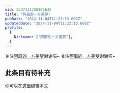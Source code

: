 ```yaml
---
mid: 3537111200303638
title: "阿靡的一方美梦"
pubDate: "2024-11-04T11:22:13.600Z"
updatedDate: "2024-11-04T11:22:13.600Z"
profile:
  {
    Nickname: ["阿靡的一方美梦"],
  }
---
```


关注[阿靡的一方美梦](https://space.bilibili.com/3537111200303638)谢谢喵~ 关注[阿靡的一方美梦](https://space.bilibili.com/3537111200303638)谢谢喵~

## 此条目有待补充
你可以在[这里](https://github.com/Yuhanawa/VTuber.ICU/edit/master/src/content/v/阿靡的一方美梦/index.md)编辑本文
